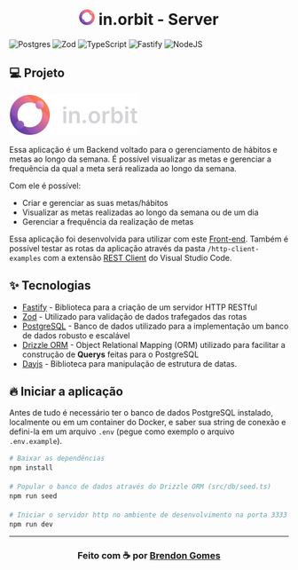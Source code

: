 <h1 align="center">
  <img src="./.github/assets/in-orbit.svg" width="28" alt="In Orbit" />
  in.orbit - Server
</h1>

![Postgres](https://img.shields.io/badge/postgres-%23316192.svg?style=for-the-badge&logo=postgresql&logoColor=white)
![Zod](https://img.shields.io/badge/zod-%233068b7.svg?style=for-the-badge&logo=zod&logoColor=white)
![TypeScript](https://img.shields.io/badge/typescript-%23007ACC.svg?style=for-the-badge&logo=typescript&logoColor=white)
![Fastify](https://img.shields.io/badge/fastify-%23000000.svg?style=for-the-badge&logo=fastify&logoColor=white)
![NodeJS](https://img.shields.io/badge/node.js-6DA55F?style=for-the-badge&logo=node.js&logoColor=white)

## 💻 Projeto

<img src="./.github/assets/in-orbit-logo.svg" alt="In Orbit Logo" />

Essa aplicação é um Backend voltado para o gerenciamento de hábitos e metas ao longo da semana. É possível visualizar as metas e gerenciar a frequência da qual a meta será realizada ao longo da semana.

Com ele é possível:

- Criar e gerenciar as suas metas/hábitos
- Visualizar as metas realizadas ao longo da semana ou de um dia
- Gerenciar a frequência da realização de metas

Essa aplicação foi desenvolvida para utilizar com este [Front-end](https://github.com/Brendon3578/node-in-orbit-web). Também é possível testar as rotas da aplicação através da pasta `/http-client-examples` com a extensão [REST Client](https://marketplace.visualstudio.com/items?itemName=humao.rest-client) do Visual Studio Code.

## ✨ Tecnologias

- [Fastify](https://www.fastify.io/) - Biblioteca para a criação de um servidor HTTP RESTful
- [Zod](https://zod.dev/) - Utilizado para validação de dados trafegados das rotas
- [PostgreSQL](https://www.postgresql.org/) - Banco de dados utilizado para a implementação um banco de dados robusto e escalável
- [Drizzle ORM](https://orm.drizzle.team/) - Object Relational Mapping (ORM) utilizado para facilitar a construção de **Querys** feitas para o PostgreSQL
- [Dayjs](https://day.js.org/) - Biblioteca para manipulação de estrutura de datas.

## 🔥 Iniciar a aplicação

Antes de tudo é necessário ter o banco de dados PostgreSQL instalado, localmente ou em um container do Docker, e saber sua string de conexão e defini-la em um arquivo `.env` (pegue como exemplo o arquivo `.env.example`).

```bash
# Baixar as dependências
npm install

# Popular o banco de dados através do Drizzle ORM (src/db/seed.ts)
npm run seed

# Iniciar o servidor http no ambiente de desenvolvimento na porta 3333 (http://localhost:3333)
npm run dev
```

---

<h3 align="center">
    Feito com ☕ por <a href="https://github.com/Brendon3578"> Brendon Gomes</a>
</h3>
